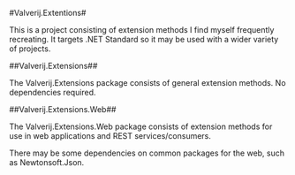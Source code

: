 #Valverij.Extentions#

This is a project consisting of extension methods I find myself frequently recreating. It targets .NET Standard so it may be used with a wider variety of projects.

##Valverij.Extensions##

The Valverij.Extensions package consists of general extension methods. No dependencies required.

##Valverij.Extensions.Web##

The Valverij.Extensions.Web package consists of extension methods for use in web applications and REST services/consumers.

There may be some dependencies on common packages for the web, such as Newtonsoft.Json.
